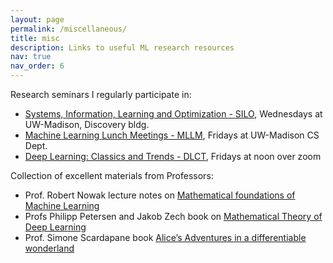 ```yaml
---
layout: page
permalink: /miscellaneous/
title: misc
description: Links to useful ML research resources
nav: true
nav_order: 6
---
```


Research seminars I regularly participate in:

- [Systems, Information, Learning and Optimization - SILO](https://silo.wisc.edu/), Wednesdays at UW-Madison, Discovery bldg.
- [Machine Learning Lunch Meetings - MLLM](https://sites.google.com/view/wiscmllm/home), Fridays at UW-Madison CS Dept.
- [Deep Learning: Classics and Trends - DLCT](https://mlcollective.org/dlct/), Fridays at noon over zoom

Collection of excellent materials from Professors:
- Prof. Robert Nowak lecture notes on [Mathematical foundations of Machine Learning](https://nowak.ece.wisc.edu/MFML.pdf)
- Profs Philipp Petersen and Jakob Zech book on [Mathematical Theory of Deep Learning](https://arxiv.org/pdf/2407.18384)
- Prof. Simone Scardapane book [Alice’s Adventures in a differentiable wonderland](https://www.sscardapane.it/assets/alice/Alice_book_volume_1.pdf)
